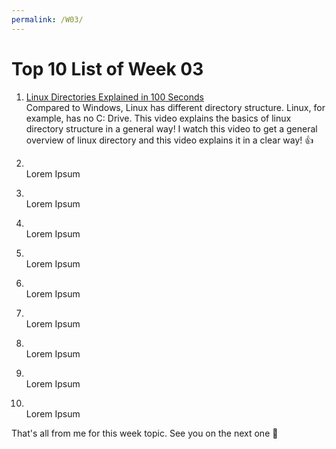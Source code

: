 ```yaml
---
permalink: /W03/
---
```


# Top 10 List of Week 03

1. [Linux Directories Explained in 100 Seconds](https://www.youtube.com/watch?v=42iQKuQodW4)  
    Compared to Windows, Linux has different directory structure. Linux, for example, has no C: Drive. This video explains the basics of linux directory structure in a general way! I watch this video to get a general overview of linux directory and this video explains it in a clear way! 👍  

2. []()  
    Lorem Ipsum
	
3. []()  
    Lorem Ipsum

4. []()  
    Lorem Ipsum

5. []()  
    Lorem Ipsum

6. []()  
    Lorem Ipsum

7. []()  
    Lorem Ipsum

8. []()  
    Lorem Ipsum

9. []()  
    Lorem Ipsum

10. []()  
    Lorem Ipsum

That's all from me for this week topic. See you on the next one 👋
